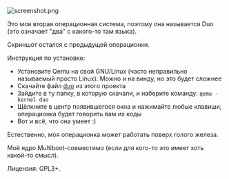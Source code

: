 ![screenshot.png](https://github.com/safinaskar/duo/raw/master/screenshot.png)

<!-- BEGIN OF TABLE -->
<!-- END OF TABLE -->

Это моя вторая операционная система, поэтому она называется Duo (это означает "два" с какого-то там языка).

Скриншот остался с предыдущей операционки.

Инструкция по установке:

* Установите Qemu на свой GNU/Linux (часто неправильно называемый просто Linux). Можно и на винду, но это будет сложнее
* Скачайте файл [duo](https://github.com/safinaskar/duo/raw/master/duo) из этого проекта
* Зайдите в ту папку, в которую скачали, и наберите команду: `qemu -kernel duo`
* Щёлкните в центр появившегося окна и нажимайте любые клавиши, операционка будет говорить вам их коды
* Вот и всё, что она умеет :)

Естественно, моя операционка может работать поверх голого железа.

Моё ядро Multiboot-совместимо (если для кого-то это имеет хоть какой-то смысл).

Лицензия: GPL3+.
